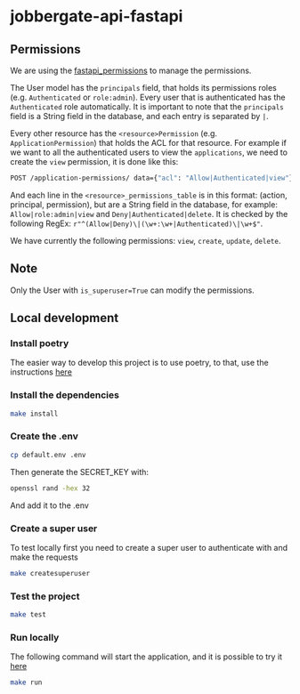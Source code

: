 # jobbergate-api-fastapi

## Permissions
We are using the [fastapi_permissions](https://github.com/holgi/fastapi-permissions) to manage the
permissions.

The User model has the `principals` field, that holds its permissions roles (e.g. `Authenticated` or
`role:admin`). Every user that is authenticated has the `Authenticated` role automatically. It is important
to note that the `principals` field is a String field in the database, and each entry is separated by `|`.

Every other resource has the `<resource>Permission` (e.g. `ApplicationPermission`) that holds the ACL for that resource.
For example if we want to all the authenticated users to view the `applications`, we need to create the `view`
permission, it is done like this:

```bash
POST /application-permissions/ data={"acl": "Allow|Authenticated|view"}
```

And each line in the `<resource>_permissions_table` is in this format: (action, principal, permission), but
are a String field in the database, for example: `Allow|role:admin|view` and `Deny|Authenticated|delete`.
It is checked by the following RegEx: `r"^(Allow|Deny)\|(\w+:\w+|Authenticated)\|\w+$"`.

We have currently the following permissions: `view`, `create`, `update`, `delete`.

## Note
Only the User with `is_superuser=True` can modify the permissions.

## Local development

### Install poetry
The easier way to develop this project is to use poetry, to that, use the instructions [here](https://github.com/python-poetry/poetry#installation)

### Install the dependencies
```bash
make install
```

### Create the .env
```bash
cp default.env .env
```
Then generate the SECRET_KEY with:
```bash
openssl rand -hex 32
```
And add it to the .env

### Create a super user
To test locally first you need to create a super user to authenticate with and make the requests
```bash
make createsuperuser
```

### Test the project
```bash
make test
```

### Run locally
The following command will start the application, and it is possible to try it [here](http://localhost:8000/docs)
```bash
make run
```
